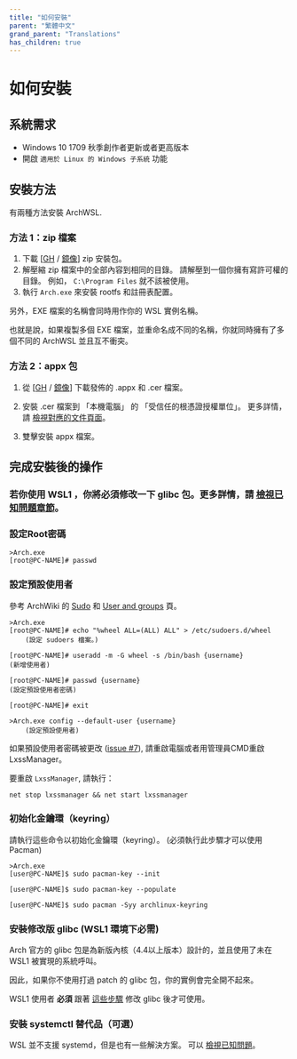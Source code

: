 ```yaml
---
title: "如何安裝"
parent: "繁體中文"
grand_parent: "Translations"
has_children: true
---
```

# 如何安裝

## 系統需求

* Windows 10 1709 秋季創作者更新或者更高版本
* 開啟 `適用於 Linux 的 Windows 子系統` 功能

## 安裝方法

有兩種方法安裝 ArchWSL.



### 方法 1：zip 檔案
1. 下載 [[GH](https://github.com/yuk7/ArchWSL/releases/latest) / [鏡像](https://gitee.com/yuk7/archwsl-mirror)] zip 安裝包。
2. 解壓縮 zip 檔案中的全部內容到相同的目錄。
   請解壓到一個你擁有寫許可權的目錄。
   例如， `C:\Program Files` 就不該被使用。
3. 執行 `Arch.exe` 來安裝 rootfs 和註冊表配置。

另外，EXE 檔案的名稱會同時用作你的 WSL 實例名稱。

也就是說，如果複製多個 EXE 檔案，並重命名成不同的名稱，你就同時擁有了多個不同的 ArchWSL 並且互不衝突。

### 方法 2：appx 包
1. 從 [[GH](https://github.com/yuk7/ArchWSL/releases/latest) / [鏡像](https://gitee.com/yuk7/archwsl-mirror)] 下載發佈的 .appx 和 .cer 檔案。

2. 安裝 .cer 檔案到 「本機電腦」 的 「受信任的根憑證授權單位」。
   更多詳情，請 [檢視對應的文件頁面](https://wsldl-pg.github.io/ArchW-docs/locale/zh-TW/Install-Certificate/)。
3. 雙擊安裝 appx 檔案。

## 完成安裝後的操作
### 若你使用 WSL1 ，你將**必須**修改一下 glibc 包。更多詳情，請 [檢視已知問題章節](Known-issues.md#wsl1--wsl2)。

### 設定Root密碼

```shell
>Arch.exe
[root@PC-NAME]# passwd
```

### 設定預設使用者

參考 ArchWiki 的
 [Sudo](https://wiki.archlinux.org/index.php/Sudo#Example_entries)
和
 [User and groups](https://wiki.archlinux.org/index.php/Users_and_groups) 頁。

```shell
>Arch.exe
[root@PC-NAME]# echo "%wheel ALL=(ALL) ALL" > /etc/sudoers.d/wheel
    (設定 sudoers 檔案。)

[root@PC-NAME]# useradd -m -G wheel -s /bin/bash {username}
(新增使用者)

[root@PC-NAME]# passwd {username}
(設定預設使用者密碼)

[root@PC-NAME]# exit

>Arch.exe config --default-user {username}
    (設定預設使用者)
```

如果預設使用者密碼被更改
([issue #7](https://github.com/yuk7/ArchWSL/issues/7)),
請重啟電腦或者用管理員CMD重啟LxssManager。

要重啟 `LxssManager`, 請執行：

```batch
net stop lxssmanager && net start lxssmanager
```

### 初始化金鑰環（keyring）

請執行這些命令以初始化金鑰環（keyring）。
(必須執行此步驟才可以使用 Pacman)

```shell
>Arch.exe
[user@PC-NAME]$ sudo pacman-key --init

[user@PC-NAME]$ sudo pacman-key --populate

[user@PC-NAME]$ sudo pacman -Syy archlinux-keyring
```

### 安裝修改版 glibc (WSL1 環境下必需)
Arch 官方的 glibc 包是為新版內核（4.4以上版本）設計的，並且使用了未在 WSL1 被實現的系統呼叫。

因此，如果你不使用打過 patch 的 glibc 包，你的實例會完全開不起來。

WSL1 使用者 **必須** 跟著 [這些步驟](Known-issues.md#wsl1--wsl2) 修改 glibc 後才可使用。

### 安裝 systemctl 替代品（可選）

WSL 並不支援 systemd，但是也有一些解決方案。
可以 [檢視已知問題](Known-issues.md#systemdsystemctl)。
